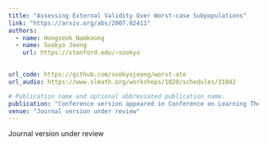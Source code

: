 ```yaml
---
title: "Assessing External Validity Over Worst-case Subpopulations"
link: "https://arxiv.org/abs/2007.02411"
authors:
  - name: Hongseok Namkoong
  - name: Sookyo Jeong
    url: https://stanford.edu/~sookyo
  

url_code: https://github.com/sookyojeong/worst-ate
url_audio: https://www.slmath.org/workshops/1020/schedules/31042   

# Publication name and optional abbreviated publication name.
publication: "Conference version appeared in Conference on Learning Theory (COLT) 2020 under the title 'Robust Causal Inference Under Covariate Shift via Worst-Case Subpopulation Treatment Effects'"
venue: "Journal version under review"
---
```

Journal version under review